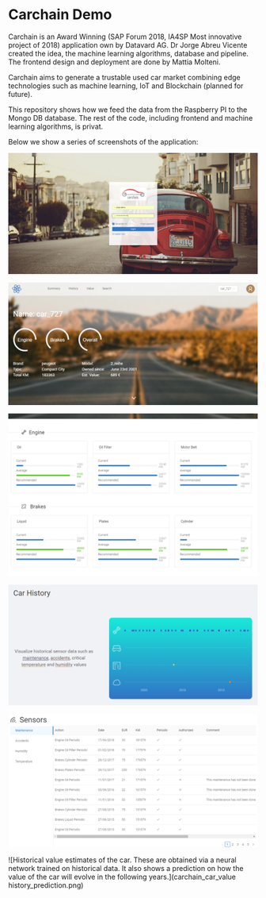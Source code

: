 # Carchain Demo

Carchain is an Award Winning (SAP Forum 2018, IA4SP Most innovative project of 2018) application own by Datavard AG. Dr Jorge Abreu Vicente created the idea, the machine learning algorithms, database and pipeline. The frontend design and deployment are done by Mattia Molteni.

Carchain aims to generate a trustable used car market combining edge technologies such as machine learning, IoT and Blockchain (planned for future). 

This repository shows how we feed the data from the Raspberry PI to the Mongo DB database. The rest of the code, including frontend and machine learning algorithms, is privat.

Below we show a series of screenshots of the application:

![Login Screen](carchain_login.png)

![General infromation about the car](carchain_overal.png)

![Information on the regular maintenance of the vehicle (e.g. kms since last oil change)](carchain_periodic_maint_info.png)

![Events that affect the life of the car. In this demo, only temperature, humidity, maintenance and accidents are shown.](carchain_events.png)

![Events shown above in form of a detailed list](carchain_events_list.png)

![Historical value estimates of the car. These are obtained via a neural network trained on historical data. It also shows a prediction on how the value of the car will evolve in the following years.](carchain_car_value history_prediction.png)
